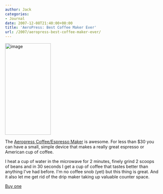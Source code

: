 ```yaml
---
author: Jack
categories:
- Journal
date: 2007-12-08T21:40:00+00:00
title: 'AeroPress: Best Coffee Maker Ever'
url: /2007/aeropress-best-coffee-maker-ever/
---
```


<img src="https://www.baty.net/files/aero_press_04.jpg" style="border: 0;" alt="image" width="150" height="302" />

The [Aeropress Coffee/Espresso Maker][1] is awesome. For less than $30 you can have a small, simple device that makes a really great espresso or American cup of coffee. 

I heat a cup of water in the microwave for 2 minutes, finely grind 2 scoops of beans and in 30 seconds I get a cup of coffee that tastes better than anything I've had before. I'm no coffee snob (yet) but this thing is great. And it also let me get rid of the drip maker taking up valuable counter space.

[Buy one][2]<img src="https://www.assoc-amazon.com/e/ir?t=jacbatsay-20&#038;l=as2&#038;o=1&#038;a=B000J17FI0" width="1" height="1" border="0" alt="" style="border:none !important; margin:0px !important;" />

 [1]: http://www.aerobie.com/Products/aeropress.htm
 [2]: http://www.amazon.com/gp/product/B000J17FI0?ie=UTF8&tag=jacbatsay-20&linkCode=as2&camp=1789&creative=9325&creativeASIN=B000J17FI0